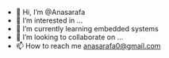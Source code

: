 - 👋 Hi, I’m @Anasarafa
- 👀 I’m interested in ...
- 🌱 I’m currently learning embedded systems
- 💞️ I’m looking to collaborate on ...
- 📫 How to reach me anasarafa0@gmail.com

<!---
Anasarafa/Anasarafa is a ✨ special ✨ repository because its `README.md` (this file) appears on your GitHub profile.
You can click the Preview link to take a look at your changes.
--->
